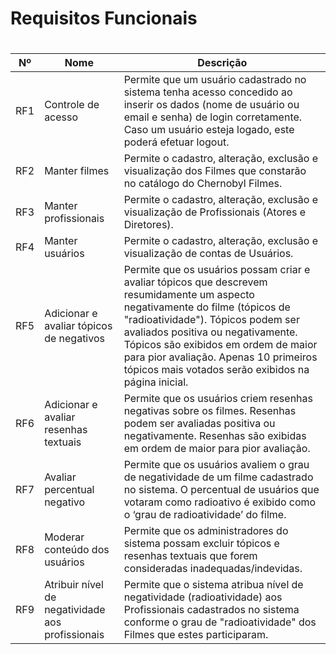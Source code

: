 # Requisitos Funcionais
#
| Nº | Nome | Descrição
| --- | --- | --- 
| RF1 | Controle de acesso | Permite que um usuário cadastrado no sistema tenha acesso concedido ao inserir os dados (nome de usuário ou email e senha) de login corretamente. Caso um usuário esteja logado, este poderá efetuar logout.
| RF2 | Manter filmes | Permite o cadastro, alteração, exclusão e visualização dos Filmes que constarão no catálogo do Chernobyl Filmes. 
| RF3 | Manter profissionais | Permite o cadastro, alteração, exclusão e visualização de Profissionais (Atores e Diretores).
| RF4| Manter usuários | Permite o cadastro, alteração, exclusão e visualização de contas de Usuários.
| RF5 | Adicionar e avaliar tópicos de negativos | Permite que os usuários possam criar e avaliar tópicos que descrevem resumidamente um aspecto negativamente do filme (tópicos de "radioatividade"). Tópicos podem ser avaliados positiva ou negativamente. Tópicos são exibidos em ordem de maior para pior avaliação. Apenas 10 primeiros tópicos mais votados serão exibidos na página inicial.
| RF6 | Adicionar e avaliar resenhas textuais | Permite que os usuários criem resenhas negativas sobre os filmes. Resenhas podem ser avaliadas positiva ou negativamente. Resenhas são exibidas em ordem de maior para pior avaliação.
| RF7 | Avaliar percentual negativo | Permite que os usuários avaliem o grau de negatividade de um filme cadastrado no sistema. O percentual de usuários que votaram como radioativo é exibido como o ‘grau de radioatividade’ do filme.
| RF8 | Moderar conteúdo dos usuários | Permite que os administradores do sistema possam excluir tópicos e resenhas textuais que forem consideradas inadequadas/indevidas.
| RF9 | Atribuir nível de negatividade aos profissionais | Permite que o sistema atribua nível de negatividade (radioatividade) aos Profissionais cadastrados no sistema conforme o grau de "radioatividade" dos Filmes que estes participaram. 
